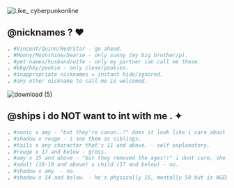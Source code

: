 ![Like_ cyberpunkonline](https://github.com/stzrxienn/stzrxienn/assets/155057376/e5d79768-97ba-4e4f-8314-50ea6fbe0660)


## @nicknames ? ♥
```python
. #Vincent/Quinn/Red/Star - go ahead. 
. #Moony/Moonshine/Dearie - only sunny (my big brother/p).
. #pet names/husband/wife - only my partner can call me these.
. #bbg/bby/pookie - only close/pookies.
. #inappropriate nicknames = instant hide/ignored.
. #any other nickname to call me is welcomed. 
```



![download (5)](https://github.com/stzrxienn/stzrxienn/assets/155057376/230ba6fc-91ed-4ba3-8df8-3233ca4128d4)

## @ships i do NOT want to int with me . ✦

```python
. #sonic x amy - "but they're canon..!" does it look like i care about the "canon"?.
. #shadow x rouge - i see them as siblings.
. #tails x any character that's 11 and above. - self explanatory. 
. #rouge x 17 and below - gross. 
. #amy x 15 and above - "but they removed the ages!!" i dont care, she's still 12 whether you like it or not.
. #adult (18-19 and above) x child (17 and below) - no. 
. #shadow x amy  - no.
. #shadow x 14 and below. - he's physically 15, mentally 50 but is AGELESS nonetheless. 
```
